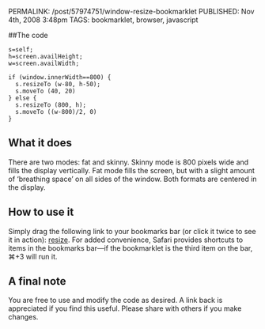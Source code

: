 PERMALINK: /post/57974751/window-resize-bookmarklet
PUBLISHED: Nov 4th, 2008 3:48pm
TAGS: bookmarklet, browser, javascript

##The code

    s=self;
    h=screen.availHeight;
    w=screen.availWidth;

    if (window.innerWidth==800) {
      s.resizeTo (w-80, h-50);
      s.moveTo (40, 20)
    } else {
      s.resizeTo (800, h);
      s.moveTo ((w-800)/2, 0)
    }

## What it does

There are two modes: fat and skinny. Skinny mode is 800 pixels wide and fills the display vertically. Fat mode fills the screen, but with a slight amount of ‘breathing space’ on all sides of the window. Both formats are centered in the display.

## How to use it

Simply drag the following link to your bookmarks bar (or click it twice to see it in action): [resize](javascript:s=self;h=screen.availHeight;w=screen.availWidth;if(window.innerWidth==800){s.resizeTo(w-80,h-50);s.moveTo(40,20)}else{s.resizeTo(800,h);s.moveTo((w-800)/2,0)}). For added convenience, Safari provides shortcuts to items in the bookmarks bar—if the bookmarklet is the third item on the bar, ⌘+3 will run it.

## A final note

You are free to use and modify the code as desired. A link back is appreciated if you find this useful. Please share with others if you make changes.

